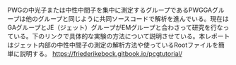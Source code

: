 ###
PWGの中光子または中性中間子を集中に測定するグループであるPWGGAグループは他のグループと同じように共同ソースコードで解析を進んでいる。現在はGAグループとJE（ジェット）グループがEMグループと合わさって研究を行なっている。下のリンクで具体的な実験の方法について説明させている。本レポートはジェット内部の中性中間子の測定の解析方法や使っているRootファイルを簡単に説明する。
https://friederikebock.gitbook.io/pcgtutorial/




